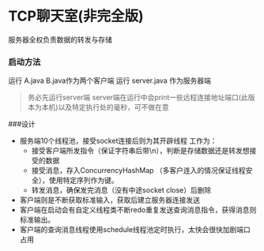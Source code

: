 # TCP聊天室(非完全版)
服务器全权负责数据的转发与存储

### 启动方法
运行 A.java  B.java作为两个客户端
运行 server.java 作为服务器端
>务必先运行server端  server端在运行中会print一些远程连接地址端口(此版本为本机)以及特定执行处的毫秒，可不做在意

###设计

- 服务端10个线程池，接受socket连接后则为其开辟线程 工作为：
   + 接受客户端所发指令（保证字符串后带\n），判断是存储数据还是转发想接受的数据
   + 接受消息，存入ConcurrencyHashMap （多客户连入的情况保证线程安全），使用特定序列作为键。
   + 转发消息，确保发完消息（没有中途socket close）后删除
- 客户端则是不断获取标准输入，获取后建立服务器连接发送 
- 客户端在启动会有自定义线程类不断redo重复发送查询消息指令，获得消息则标准输出。
- 客户端的查询消息线程使用schedule线程池定时执行，太快会很快加剧端口占用
